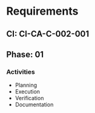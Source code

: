 # Requirements

## CI: CI-CA-C-002-001
## Phase: 01

### Activities
- Planning
- Execution
- Verification
- Documentation
